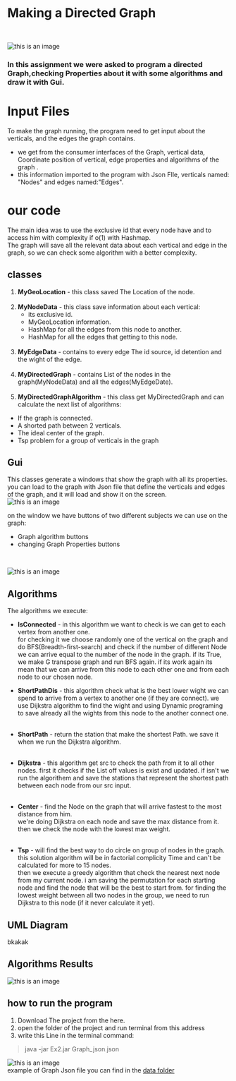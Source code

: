 ﻿
# Making a Directed Graph
<br /> 


![this is an image](https://i.ibb.co/G5ynrVT/0-hdx0-WTASo-HI5jy-ZJ.jpg)  <br />
### In this assignment we were asked to program a directed Graph,checking Properties about it with some algorithms and draw it with Gui. 



# Input Files <br />
To make the graph running, the program need to get input about the verticals, and the edges the graph contains.

- we get from the consumer interfaces of the Graph, vertical data, Coordinate position of vertical, edge properties and algorithms of the graph .
- this information imported to the program with Json FIle, verticals named: "Nodes" and edges named:"Edges".
<photo>
  


# our code <br />
The main idea was to use the exclusive id that every node have and to access him with complexity if o(1) with Hashmap.<br />
The graph will save all the relevant data about each vertical and edge in the graph, so we can check some algorithm with a better complexity.

## classes <br />
1. **MyGeoLocation** - this class saved The Location of the node.
   <br /><br />
2. **MyNodeData** - this class save information about each vertical:
   - its exclusive id.
    - MyGeoLocation information.
    - HashMap for all the edges from this node to another.
    - HashMap for all the edges that getting to this node.                
      <br />
3. **MyEdgeData** - contains to every edge The id source, id detention and the wight of the edge.<br /><br />
4. **MyDirectedGraph** - contains List of the nodes in the graph(MyNodeData) and all the edges(MyEdgeDate).<br /><br />
5. **MyDirectedGraphAlgorithm** - this class get MyDirectedGraph and can calculate the next list of algorithms:
- If the graph is connected.
- A shorted path between 2 verticals.
- The ideal center of the graph.
- Tsp problem for a group of verticals in the graph
  <br />
  
## Gui <br />
This classes generate a windows that show the graph with all its properties.<br />
<photo>
you can load to the graph with Json file that define the verticals and edges of the graph, and it will load and show it on the screen.
<br />
![this is an image](https://i.ibb.co/gDh9Rj5/image.png)  <br /> 

on the window we have buttons of two different subjects we can use on the graph:
- Graph algorithm buttons
- changing Graph Properties buttons
<br />

![this is an image](https://i.ibb.co/6mP87Nw/image.png)  <br />



## Algorithms<br />

The algorithms we execute:
- **IsConnected** - in this algorithm we want to check is we can get to each vertex from another one. <br />
  for checking it we choose randomly one of the vertical on the graph and do BFS(Breadth-first-search) and check if the number of different Node we can arrive equal to the number of the node in the graph. if its True, we make G transpose graph and run BFS again.
  if its work again its mean that we can arrive from this node to each other one and from each node to our chosen node.
    

- **ShortPathDis** - this algorithm check what is the best lower wight we can spend to arrive from a vertex to another one (if they are connect).
  we use Dijkstra algorithm to find the wight and using Dynamic programing to save already all the wights from this node to the another connect one. <br /><br />
- **ShortPath** - return the station that make the shortest Path. we save it when we run the Dijkstra algorithm. <br /><br />
- **Dijkstra** - this algorithm get src to check the path from it to all other nodes. first it checks if the List off values is exist and updated. if isn't we run the algorithem and save the stations that represent the shortest path between each node from our src input.<br /><br />
- **Center** - find the Node on the graph that will arrive fastest to the most distance from him. <br />
we're doing Dijkstra on each node and save the max distance from it. then we check the node with the lowest max weight. <br /><br />

- **Tsp** - will find the best way to do circle on group of nodes in the graph. 
  this solution algorithm will be in factorial complicity Time and can't be calculated for more to 15 nodes. <br />
  then we execute a greedy algorithm that check the nearest next node from my current node.
  i am saving the permutation for each starting node and find the node that will be the best to start from.
  for finding the lowest weight between all two nodes in the group, we need to run Dijkstra to this node (if it never calculate it yet).
  


## UML Diagram <br />
bkakak<br />

## Algorithms Results<br />
![this is an image](https://i.ibb.co/yftKZ9d/result.png) <br />

## how to run the program <br />

1. Download The project from the here. <br />
2. open the folder of the project and run terminal from this address <br />
3. write this Line in the terminal command: <br />
> java -jar Ex2.jar Graph_json.json

![this is an image](https://i.ibb.co/VVg20tf/2021-12-09-160508.png) <br />
example of Graph Json file you can find in the [data folder](https://github.com/dvirGev/OOP--Ex2/tree/main/data)  <br />












